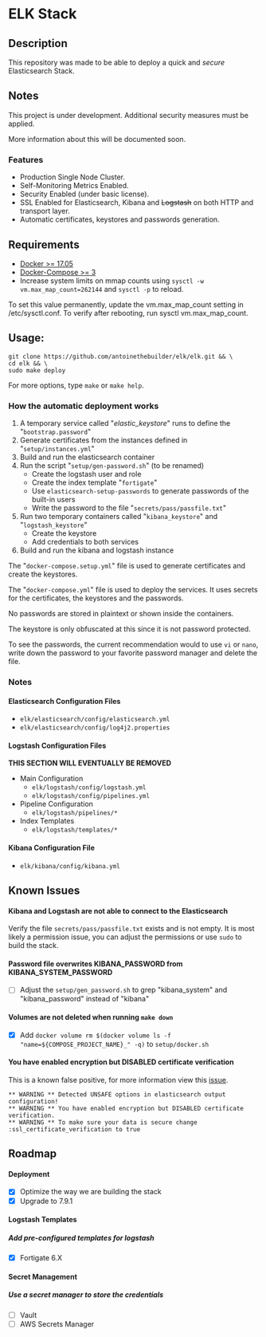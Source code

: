 # ELK Stack
## Description
This repository was made to be able to deploy a quick and _secure_ Elasticsearch Stack.

## Notes

This project is under development. 
Additional security measures must be applied.

More information about this will be documented soon.

### Features

- Production Single Node Cluster.
- Self-Monitoring Metrics Enabled.
- Security Enabled (under basic license).
- SSL Enabled for Elasticsearch, Kibana and ~~Logstash~~ on both HTTP and transport layer.
- Automatic certificates, keystores and passwords generation.

## Requirements

- [Docker >= 17.05](https://docs.docker.com/install/)
- [Docker-Compose >= 3](https://docs.docker.com/compose/install/)
- Increase system limits on mmap counts using `sysctl -w vm.max_map_count=262144` and `sysctl -p` to reload.

To set this value permanently, update the vm.max_map_count setting in /etc/sysctl.conf. To verify after rebooting, run sysctl vm.max_map_count.

## Usage:    
```
git clone https://github.com/antoinethebuilder/elk/elk.git && \
cd elk && \
sudo make deploy
```

For more options, type `make` or `make help`.

### How the automatic deployment works

1. A temporary service called "_elastic_keystore_" runs to define the "`bootstrap.password`"
2. Generate certificates from the instances defined in "`setup/instances.yml`"
3. Build and run the elasticsearch container
4. Run the script "`setup/gen-password.sh`" (to be renamed)
    - Create the logstash user and role
    - Create the index template "`fortigate`"
    - Use `elasticsearch-setup-passwords` to generate passwords of the built-in users
    - Write the password to the file "`secrets/pass/passfile.txt`"
5. Run two temporary containers called "`kibana_keystore`" and "`logstash_keystore`"
    - Create the keystore 
    - Add credentials to both services
6. Build and run the kibana and logstash instance

The "`docker-compose.setup.yml`" file is used to generate certificates and create the keystores.

The "`docker-compose.yml`" file is used to deploy the services.
It uses secrets for the certificates, the keystores and the passwords.

No passwords are stored in plaintext or shown inside the containers.

The keystore is only obfuscated at this since it is not password
protected.

To see the passwords, the current recommendation would to use `vi` or `nano`,
write down the password to your favorite password manager and delete the file.

### Notes
#### Elasticsearch Configuration Files
- `elk/elasticsearch/config/elasticsearch.yml`
- `elk/elasticsearch/config/log4j2.properties`

#### Logstash Configuration Files

**THIS SECTION WILL EVENTUALLY BE REMOVED**

- Main Configuration
  - `elk/logstash/config/logstash.yml`
  - `elk/logstash/config/pipelines.yml`
- Pipeline Configuration
  - `elk/logstash/pipelines/*`
- Index Templates
  - `elk/logstash/templates/*`
  
#### Kibana Configuration File
- `elk/kibana/config/kibana.yml`

## Known Issues
#### Kibana and Logstash are not able to connect to the Elasticsearch
Verify the file `secrets/pass/passfile.txt` exists and is not empty. 
It is most likely a permission issue, you can adjust the permissions or use `sudo` to build the stack.

#### Password file overwrites KIBANA_PASSWORD from KIBANA_SYSTEM_PASSWORD
- [ ] Adjust the `setup/gen_password.sh` to grep "kibana_system" and "kibana_password" instead of "kibana"

#### Volumes are not deleted when running `make down`
- [x] Add `docker volume rm $(docker volume ls -f "name=${COMPOSE_PROJECT_NAME}_" -q)` to `setup/docker.sh`
#### You have enabled encryption but DISABLED certificate verification
This is a known false positive, for more information view this [issue](https://github.com/elastic/logstash/issues/10352).

```
** WARNING ** Detected UNSAFE options in elasticsearch output configuration!
** WARNING ** You have enabled encryption but DISABLED certificate verification.
** WARNING ** To make sure your data is secure change :ssl_certificate_verification to true
```

## Roadmap
#### Deployment

- [x] Optimize the way we are building the stack
- [x] Upgrade to 7.9.1

#### Logstash Templates
##### Add pre-configured templates for logstash

- [x] Fortigate 6.X

#### Secret Management

##### Use a secret manager to store the credentials

- [ ] Vault
- [ ] AWS Secrets Manager
